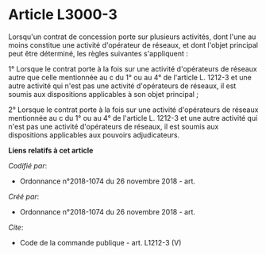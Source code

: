 # Article L3000-3

Lorsqu'un contrat de concession porte sur plusieurs activités, dont l'une au moins constitue une activité d'opérateur de
réseaux, et dont l'objet principal peut être déterminé, les règles suivantes s'appliquent : 

1° Lorsque le contrat porte à la fois sur une activité d'opérateurs de réseaux autre que celle mentionnée au c du 1° ou au 4°
de l'article L. 1212-3 et une autre activité qui n'est pas une activité d'opérateurs de réseaux, il est soumis aux
dispositions applicables à son objet principal ; 

2° Lorsque le contrat porte à la fois sur une activité d'opérateurs de réseaux mentionnée au c du 1° ou au 4° de l'article L.
1212-3 et une autre activité qui n'est pas une activité d'opérateurs de réseaux, il est soumis aux dispositions applicables
aux pouvoirs adjudicateurs.

**Liens relatifs à cet article**

_Codifié par_:

  - Ordonnance n°2018-1074 du 26 novembre 2018 - art.

_Créé par_:

  - Ordonnance n°2018-1074 du 26 novembre 2018 - art.

_Cite_:

  - Code de la commande publique - art. L1212-3 (V)
